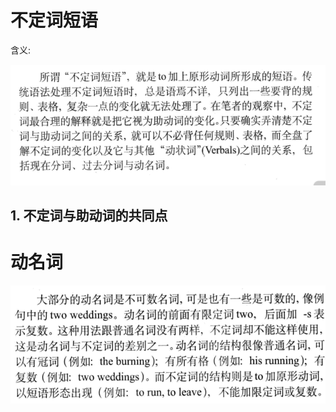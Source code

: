 # 不定词短语

含义:

![image-20220512183052210](%E4%B8%8D%E5%AE%9A%E8%AF%8D%E7%9F%AD%E8%AF%AD.assets/image-20220512183052210-16523514529031.png)

## 1. 不定词与助动词的共同点













# 动名词

![image-20220512184458422](%E4%B8%8D%E5%AE%9A%E8%AF%8D%E7%9F%AD%E8%AF%AD.assets/image-20220512184458422-16523522993612.png)